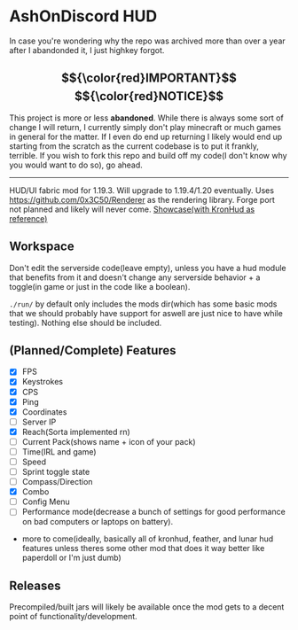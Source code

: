 # AshOnDiscord HUD
In case you're wondering why the repo was archived more than over a year after I abandonded it, I just highkey forgot.
## $${\color{red}IMPORTANT}$$ $${\color{red}NOTICE}$$ 
This project is more or less **abandoned**. While there is always some sort of change I will return, I currently simply don't play minecraft or much games in general for the matter. If I even do end up returning I likely would end up starting from the scratch as the current codebase is to put it frankly, terrible. If you wish to fork this repo and build off my code(I don't know why you would want to do so), go ahead.

---

HUD/UI fabric mod for 1.19.3. Will upgrade to 1.19.4/1.20 eventually. Uses https://github.com/0x3C50/Renderer as the rendering library. Forge port not planned and likely will never come. [Showcase(with KronHud as reference)](https://www.youtube.com/watch?v=3HCbouOuGdk)

## Workspace
Don't edit the serverside code(leave empty), unless you have a hud module that benefits from it and doesn't change any serverside behavior + a toggle(in game or just in the code like a boolean).

`./run/` by default only includes the mods dir(which has some basic mods that we should probably have support for aswell are just nice to have while testing). Nothing else should be included.

## (Planned/Complete) Features
- [X] FPS
- [X] Keystrokes
- [X] CPS
- [X] Ping
- [X] Coordinates
- [ ] Server IP
- [X] Reach(Sorta implemented rn)
- [ ] Current Pack(shows name + icon of your pack)
- [ ] Time(IRL and game)
- [ ] Speed
- [ ] Sprint toggle state
- [ ] Compass/Direction
- [X] Combo
- [ ] Config Menu
- [ ] Performance mode(decrease a bunch of settings for good performance on bad computers or laptops on battery).
- more to come(ideally, basically all of kronhud, feather, and lunar hud features unless theres some other mod that does it way better like paperdoll or I'm just dumb)

## Releases
Precompiled/built jars will likely be available once the mod gets to a decent point of functionality/development.
